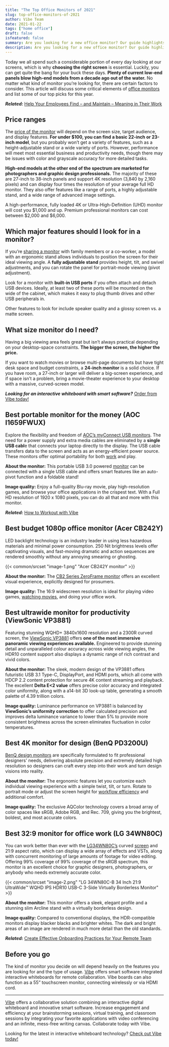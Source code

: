 ```yaml
---
title: "The Top Office Monitors of 2021"
slug: top-office-monitors-of-2021
author: Vibe Team
date: 2021-01-22
tags: ["home office"]
draft: false
isfeatured: false
summary: Are you looking for a new office monitor? Our guide highlights the price ranges, features, and monitors you should be looking for.
description: Are you looking for a new office monitor? Our guide highlights the price ranges, features, and monitors you should be looking for.
---
```




 
Today we all spend such a considerable portion of every day looking at our screens, which is why **choosing the right screen** is essential. Luckily, you can get quite the bang for your buck these days. **Plenty of current low-end panels blow high-end models from a decade ago out of the water.** No matter what kind of monitor you’re looking for, there are certain factors to consider. This article will discuss some critical elements of [office monitors](https://www.displayninja.com/best-monitor-for-office-work/) and list some of our top picks for this year.
  
***Related:*** [Help Your Employees Find – and Maintain – Meaning in Their Work](https://vibe.us/blog/help-your-employees-find-and-maintain-meaning-in-their-work/)
 

## Price ranges

The [price of the monitor](https://uk.pcmag.com/monitors/9527/the-best-computer-monitors) will depend on the screen size, target audience, and display features. **For under $100, you can find a basic 22-inch or 23-inch model**, but you probably won’t get a variety of features, such as a height-adjustable stand or a wide variety of ports. However, performance will meet most essential business and productivity needs, though there may be issues with color and grayscale accuracy for more detailed tasks.

**High-end models at the other end of the spectrum are marketed for photographers and graphic design professionals.** The majority of these are 27-inch to 38-inch panels and support 4K resolution (3,840 by 2,160 pixels) and can display four times the resolution of your average full HD monitor. They also offer features like a range of ports, a highly adjustable stand, and a wide range of advanced image settings. 

A high-performance, fully loaded 4K or Ultra-High-Definition (UHD) monitor will cost you $1,000 and up. Premium professional monitors can cost between $2,000 and $6,000. 

## Which major features should I look for in a monitor?

If you’re [sharing a monitor](https://vibe.us/blog/the-technical-tools-that-have-made-education-possible-during-the-pandemic/) with family members or a co-worker, a model with an ergonomic stand allows individuals to position the screen for their ideal viewing angle. A **fully adjustable stand** provides height, tilt, and swivel adjustments, and you can rotate the panel for portrait-mode viewing (pivot adjustment).

Look for a monitor with **built-in USB ports** if you often attach and detach USB devices. Ideally, at least two of these ports will be mounted on the wide of the cabinet, which makes it easy to plug thumb drives and other USB peripherals in.

Other features to look for include speaker quality and a glossy screen vs. a matte screen. 

## What size monitor do I need?

Having a big viewing area feels great but isn’t always practical depending on your desktop-space constraints. **The bigger the screen, the higher the price.**

If you want to watch movies or browse multi-page documents but have tight desk space and budget constraints, a **24-inch monitor** is a solid choice. If you have room, a 27-inch or larger will deliver a big-screen experience, and if space isn’t a problem, bring a movie-theater experience to your desktop with a massive, curved-screen model. 

***Looking for an interactive whiteboard with smart software?*** [Order from Vibe today!](https://vibe.us/about/)
 

## Best portable monitor for the money (AOC I1659FWUX)

Explore the flexibility and freedom of [AOC’s myConnect USB monitors](https://eu.aoc.com/en/monitors/i1659fwux). The need for a power supply and extra media cables are eliminated by a **single USB cabl**e that connects your laptop directly to the display. The USB cable transfers data to the screen and acts as an energy-efficient power source. These monitors offer optimal portability for both [work](https://vibe.us/lp/scenario-meeting/) and play. 

**About the monitor:**
This portable USB 3.0 powered [monitor](https://vibe.us/blog/7-reasons-to-invest-in-dual-monitors/) can be connected with a single USB cable and offers smart features like an auto-pivot function and a foldable stand!

**Image quality:**
Enjoy a full-quality Blu-ray movie, play high-resolution games, and browse your office applications in the crispest text. With a Full HD resolution of 1920 x 1080 pixels, you can do all that and more with this monitor.

***Related:*** [How to Workout with Vibe](https://vibe.us/blog/how-to-workout-with-vibe/)
[](https://vibe.us/blog/how-to-workout-with-vibe/)
## Best budget 1080p office monitor (Acer CB242Y)

LED backlight technology is an industry leader in using less hazardous materials and minimal power consumption. 250 Nit brightness levels offer captivating visuals, and fast-moving dramatic and action sequences are rendered smoothly without any annoying smearing or ghosting.

{{< common/srcset "image-1.png" "Acer CB242Y monitor" >}}


**About the monitor:**
The [CB2 Series ZeroFrame monitor](https://www.acer.com/ac/en/GB/content/model/UM.QB2EE.001) offers an excellent visual experience, explicitly designed for prosumers.
 
**Image quality:** 
The 16:9 widescreen resolution is ideal for playing video games, [watching movies](https://vibe.us/lp/scenario-entertainment/), and doing your office work.
 

## Best ultrawide monitor for productivity (ViewSonic VP3881)

Featuring stunning WQHD+ 3840x1600 resolution and a 2300R curved screen, the [ViewSonic VP3881](https://www.viewsonic.com/uk/products/lcd/VP3881) offers **one of the most immersive panoramic viewing experiences available.** Engineered to provide stunning detail and unparalleled colour accuracy across wide viewing angles, the HDR10 content support also displays a dynamic range of rich contrast and vivid colors. 

**About the monitor:**
The sleek, modern design of the VP3881 offers futuristic USB 3.1 Type-C, DisplayPort, and HDMI ports, which all come with HDCP 2.2 content protection for secure 4K content streaming and playback. The excellent **Delta E<2 value** offers precise color accuracy and integrated color uniformity, along with a a14-bit 3D look-up table, generating a smooth palette of 4.39 trillion colors. 

**Image quality:**
Luminance performance on VP3881 is balanced by **ViewSonic’s uniformity correction** to offer calculated precision and improves delta luminance variance to lower than 5% to provide more consistent brightness across the screen eliminates fluctuation in color temperatures. 
 

## Best 4K monitor for design (BenQ PD3200U)

[BenQ design monitors](https://www.benq.eu/en-eu/monitor/designer/pd3200u.html) are specifically formulated to fit professional designers' needs, delivering absolute precision and extremely detailed high resolution so designers can craft every step into their work and turn design visions into reality.
 
**About the monitor:**
 The ergonomic features let you customize each individual viewing experience with a simple twist, tilt, or turn. Rotate to portrait mode or adjust the screen height for [workflow efficiency](https://vibe.us/blog/how-to-design-a-remote-first-workplace/) and additional comfort.
 
**Image quality:**
The exclusive AQColor technology covers a broad array of color spaces like sRGB, Adobe RGB, and Rec. 709, giving you the brightest, boldest, and most accurate colors.
 

## Best 32:9 monitor for office work (LG 34WN80C) 

You can work better than ever with the [LG34WN80C’s](https://www.lg.com/us/monitors/lg-34wn80c-b-ultrawide-monitor) curved [screen](https://vibe.us/blog/how-do-touch-screen-devices-work/) and 21:9 aspect ratio, which can display a wide array of effects and VSTs, along with concurrent monitoring of large amounts of footage for video editing. Offering 99% coverage of 99% coverage of the sRGB spectrum, this monitor is an excellent choice for graphic designers, photographers, or anybody who needs extremely accurate color.
 

{{< common/srcset "image-2.png" "LG 34WN80C-B 34 Inch 21:9 UltraWide™ WQHD IPS HDR10 USB-C 3-Side Virtually Borderless Monitor" >}}


**About the monitor:**
This monitor offers a sleek, elegant profile and a stunning slim Arcline stand with a virtually borderless design.
 
**Image quality:**
Compared to conventional displays, the HDR-compatible monitors display blacker blacks and brighter whites. The dark and bright areas of an image are rendered in much more detail than the old standards.
 
***Related:*** [Create Effective Onboarding Practices for Your Remote Team](https://vibe.us/blog/create-effective-onboarding-practices-for-your-remote-team/) 

## Before you go

The kind of monitor you decide on will depend heavily on the features you are looking for and the type of usage. [Vibe](https://vibe.us/) offers smart software integrated interactive whiteboards for remote collaboration. Vibe boards can also function as a 55” touchscreen monitor, connecting wirelessly or via HDMI cord.



----------

[Vibe](https://vibe.us/) offers a collaborative solution combining an interactive digital whiteboard and innovative smart software. Increase engagement and efficiency at your brainstorming sessions, virtual training, and classroom sessions by integrating your favorite applications with video conferencing and an infinite, mess-free writing canvas. Collaborate today with Vibe.

Looking for the latest in interactive whiteboard technology? [Check out Vibe today!](https://vibe.us/order/)
